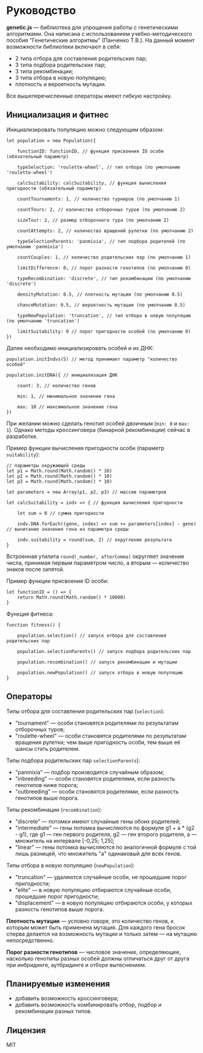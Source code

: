 # Руководство

**genetic.js** — библиотека для упрощения работы с генетическими алгоритмами. Она написана с использованием учебно-методического пособия "Генетические алгоритмы" (Панченко Т.В.). На данный момент возможности библиотеки включают в себя:

* 2 типа отбора для составления родительских пар;
* 3 типа подбора родительских пар;
* 3 типа рекомбинации;
* 3 типа отбора в новую популяцию;
* плотность и вероятность мутации.

Все вышеперечисленные операторы имеют гибкую настройку.

## Инициализация и фитнес

Инициализировать популяцию можно следующим образом:

	let population = new Population({
		
		functionID: functionID, // функция присвоения ID особи (обязательный параметр)
		
		typeSelection: 'roulette-wheel', // тип отбора (по умолчанию 'roulette-wheel')
		
		calcSuitability: calcSuitability, // функция вычисления пригодности (обязательный параметр)
		
		countTournaments: 1, // количество турниров (по умолчанию 1)
		
		countTours: 2, // количество отборочных туров (по умолчанию 2)
		
		sizeTour: 2, // размер отборочного тура (по умолчанию 2)
		
		countAttempts: 2, // количество вращений рулетки (по умолчанию 2)
		
		typeSelectionParents: 'panmixia', // тип подбора родителей (по умолчанию 'panmixia')
		
		countCouples: 1, // количество родительских пар (по умолчанию 1)
		
		limitDifference: 0, // порог разности генотипов (по умолчанию 0)
		
		typeRecombination: 'discrete', // тип рекомбинации (по умолчанию 'discrete')
		
		densityMutation: 0.5, // плотность мутации (по умолчанию 0.5)
		
		chanceMutation: 0.5, // вероятность мутации (по умолчанию 0.5)
		
		typeNewPopulation: 'truncation', // тип отбора в новую популяцию (по умолчанию 'truncation')
		
		limitSuitability: 0 // порог пригодности особей (по умолчанию 0)
	})

Далее необходимо инициализировать особей и их ДНК:

	population.initIndvs(5) // метод принимает параметр "количество особей"
	
	population.initDNA({ // инициализация ДНК
		
		count: 3, // количество генов
		
		min: 1, // минимальное значение гена
		
		max: 10 // максимальное значение гена
	})

При желании можно сделать генотип особей двоичным (`min: 0` и `max: 1`). Однако методы кроссинговера (бинарной рекомбинации) сейчас в разработке.

Пример функции вычисления пригодности особи (параметр `suitability`):

	// параметры окружающей среды
	let p1 = Math.round(Math.random() * 10)
	let p2 = Math.round(Math.random() * 10)
	let p3 = Math.round(Math.random() * 10)

	let parameters = new Array(p1, p2, p3) // массив параметров

	let calcSuitability = indv => { // функция вычисления пригодности

		let sum = 0 // сумма пригодности
		
		indv.DNA.forEach((gene, index) => sum += parameters[index] - gene) // вычитание значения гена из параметра среды
		
		indv.suitability = round(sum, 2) // округление результата
	}

Встроенная утилита `round(_number, afterComma)` округляет значение числа, принимая первым параметром число, а вторым — количество знаков после запятой.

Пример функции присвоения ID особи:

	let functionID = () => {
		return Math.round(Math.random() * 10000)
	}

Функция фитнеса:

	function fitness() {
		
		population.selection() // запуск отбора для составления родительских пар
		
		population.selectionParents() // запуск подбора родительских пар
		
		population.recombination() // запуск рекомбинации и мутации
		
		population.newPopulation() // запуск отбора в новую популяцию
	}

## Операторы

Типы отбора для составления родительских пар (`selection`):

* "tournament" — особи становятся родителями по результатам отборочных туров;
* "roulette-wheel" — особи становятся родителями по результатам вращения рулетки; чем выше пригодность особи, тем выше её шансы стать родителем.

Типы подбора родительских пар `selectionParents`):

* "panmixia" — подбор производится случайным образом;
* "inbreeding" — особи становятся родителями, если разность генотипов ниже порога;
* "outbreeding" — особи становятся родителями, если разность генотипов выше порога.

Типы рекомбинации (`recombination`):

* "discrete" — потомки имеют случайные гены обоих родителей;
* "intermediate" — гены потомка вычисляются по формуле g1 + a * (g2 - g1), где g1 — ген первого родителя, g2 — ген второго родителя, a — множитель на интервале [-0,25; 1,25];
* "linear" — гены потомка вычисляются по аналогичной формуле с той лишь разницей, что множитель "a" одинаковый для всех генов.

Типы отбора в новую популяцию (`newPopulation`):

* "truncation" — удаляются случайные особи, не прошедшие порог пригодности;
* "elite" — в новую популяцию отбираются случайные особи, прошедшие порог пригодности;
* "displacement" — в новую популяцию отбираются особи, у которых разность генотипов выше порога.

**Плотность мутации** — условно говоря, это количество генов, к которым может быть применена мутация. Для каждого гена бросок сперва делается на возможность мутации и только затем — на мутацию непосредственно.

**Порог разности генотипов** — числовое значение, определяющее, насколько генотипы разных особей должны отличаться друг от друга при инбридинге, аутбридинге и отборе вытеснением.

## Планируемые изменения

* добавить возможность кроссинговера;
* добавить возможность комбинировать отбор, подбор и рекомбинации разных типов.

## Лицензия

MIT